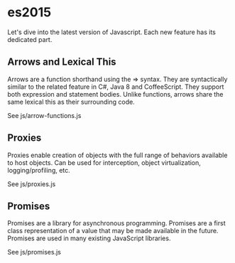 # es2015
Let's dive into the latest version of Javascript.
Each new feature has its dedicated part.

## Arrows and Lexical This
Arrows are a function shorthand using the => syntax. They are syntactically similar to the related feature in C#, Java 8 and CoffeeScript. They support both expression and statement bodies. Unlike functions, arrows share the same lexical this as their surrounding code.

See js/arrow-functions.js

## Proxies
Proxies enable creation of objects with the full range of behaviors available to host objects. Can be used for interception, object virtualization, logging/profiling, etc.

See js/proxies.js

## Promises
Promises are a library for asynchronous programming. Promises are a first class representation of a value that may be made available in the future. Promises are used in many existing JavaScript libraries.

See js/promises.js
